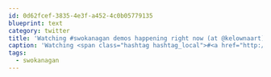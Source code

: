 ```yaml
---
id: 0d62fcef-3835-4e3f-a452-4c0b05779135
blueprint: text
category: twitter
title: 'Watching #swokanagan demos happening right now (at @kelownaart) — path.com/p/IXtX3'
caption: 'Watching <span class="hashtag hashtag_local">#<a href="http://tweettemp.darylchymko.ca/?tag=swokanagan">swokanagan</a> demos happening right now (at @kelownaart) — <a href="http://path.com/p/IXtX3" title="http://path.com/p/IXtX3" class="link link_untco">path.com/p/IXtX3</a>'
tags:
  - swokanagan
---
```

